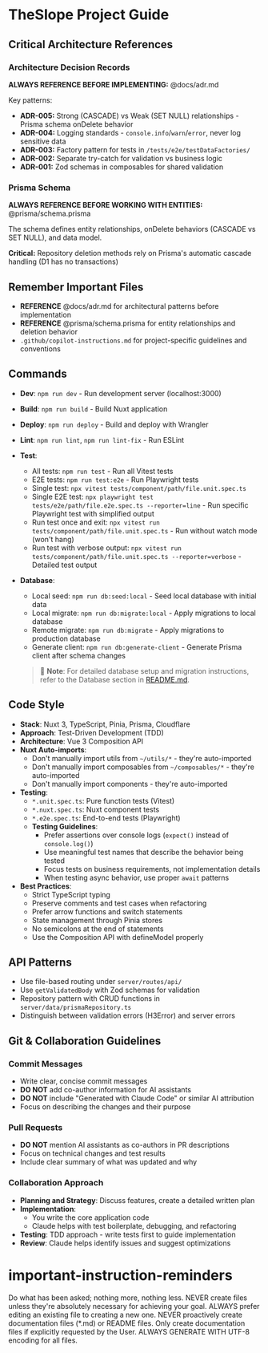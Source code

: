 # TheSlope Project Guide

## Critical Architecture References

### Architecture Decision Records
**ALWAYS REFERENCE BEFORE IMPLEMENTING:** @docs/adr.md

Key patterns:
- **ADR-005:** Strong (CASCADE) vs Weak (SET NULL) relationships - Prisma schema onDelete behavior
- **ADR-004:** Logging standards - `console.info`/`warn`/`error`, never log sensitive data
- **ADR-003:** Factory pattern for tests in `/tests/e2e/testDataFactories/`
- **ADR-002:** Separate try-catch for validation vs business logic
- **ADR-001:** Zod schemas in composables for shared validation

### Prisma Schema
**ALWAYS REFERENCE BEFORE WORKING WITH ENTITIES:** @prisma/schema.prisma

The schema defines entity relationships, onDelete behaviors (CASCADE vs SET NULL), and data model.

**Critical:** Repository deletion methods rely on Prisma's automatic cascade handling (D1 has no transactions)

## Remember Important Files
- **REFERENCE** @docs/adr.md for architectural patterns before implementation
- **REFERENCE** @prisma/schema.prisma for entity relationships and deletion behavior
- `.github/copilot-instructions.md` for project-specific guidelines and conventions

## Commands
- **Dev**: `npm run dev` - Run development server (localhost:3000)
- **Build**: `npm run build` - Build Nuxt application
- **Deploy**: `npm run deploy` - Build and deploy with Wrangler
- **Lint**: `npm run lint`, `npm run lint-fix` - Run ESLint
- **Test**: 
  - All tests: `npm run test` - Run all Vitest tests
  - E2E tests: `npm run test:e2e` - Run Playwright tests
  - Single test: `npx vitest tests/component/path/file.unit.spec.ts`
  - Single E2E test: `npx playwright test tests/e2e/path/file.e2e.spec.ts --reporter=line` - Run specific Playwright test with simplified output
  - Run test once and exit: `npx vitest run tests/component/path/file.unit.spec.ts` - Run without watch mode (won't hang)
  - Run test with verbose output: `npx vitest run tests/component/path/file.unit.spec.ts --reporter=verbose` - Detailed test output
- **Database**:
  - Local seed: `npm run db:seed:local` - Seed local database with initial data
  - Local migrate: `npm run db:migrate:local` - Apply migrations to local database
  - Remote migrate: `npm run db:migrate` - Apply migrations to production database
  - Generate client: `npm run db:generate-client` - Generate Prisma client after schema changes
  
  > 📝 **Note**: For detailed database setup and migration instructions, refer to the Database section in [README.md](./README.md).

## Code Style
- **Stack**: Nuxt 3, TypeScript, Pinia, Prisma, Cloudflare
- **Approach**: Test-Driven Development (TDD)
- **Architecture**: Vue 3 Composition API
- **Nuxt Auto-imports**: 
  - Don't manually import utils from `~/utils/*` - they're auto-imported
  - Don't manually import composables from `~/composables/*` - they're auto-imported
  - Don't manually import components - they're auto-imported
- **Testing**:
  - `*.unit.spec.ts`: Pure function tests (Vitest)
  - `*.nuxt.spec.ts`: Nuxt component tests
  - `*.e2e.spec.ts`: End-to-end tests (Playwright)
  - **Testing Guidelines**:
    - Prefer assertions over console logs (`expect()` instead of `console.log()`)
    - Use meaningful test names that describe the behavior being tested
    - Focus tests on business requirements, not implementation details
    - When testing async behavior, use proper `await` patterns
- **Best Practices**:
  - Strict TypeScript typing
  - Preserve comments and test cases when refactoring
  - Prefer arrow functions and switch statements
  - State management through Pinia stores
  - No semicolons at the end of statements
  - Use the Composition API with defineModel properly

## API Patterns
- Use file-based routing under `server/routes/api/`
- Use `getValidatedBody` with Zod schemas for validation
- Repository pattern with CRUD functions in `server/data/prismaRepository.ts`
- Distinguish between validation errors (H3Error) and server errors

## Git & Collaboration Guidelines
### Commit Messages
- Write clear, concise commit messages
- **DO NOT** add co-author information for AI assistants
- **DO NOT** include "Generated with Claude Code" or similar AI attribution
- Focus on describing the changes and their purpose

### Pull Requests
- **DO NOT** mention AI assistants as co-authors in PR descriptions
- Focus on technical changes and test results
- Include clear summary of what was updated and why

### Collaboration Approach
- **Planning and Strategy**: Discuss features, create a detailed written plan
- **Implementation**: 
  - You write the core application code
  - Claude helps with test boilerplate, debugging, and refactoring
- **Testing**: TDD approach - write tests first to guide implementation
- **Review**: Claude helps identify issues and suggest optimizations
# important-instruction-reminders
Do what has been asked; nothing more, nothing less.
NEVER create files unless they're absolutely necessary for achieving your goal.
ALWAYS prefer editing an existing file to creating a new one.
NEVER proactively create documentation files (*.md) or README files. Only create documentation files if explicitly requested by the User.
ALWAYS GENERATE WITH UTF-8 encoding for all files.